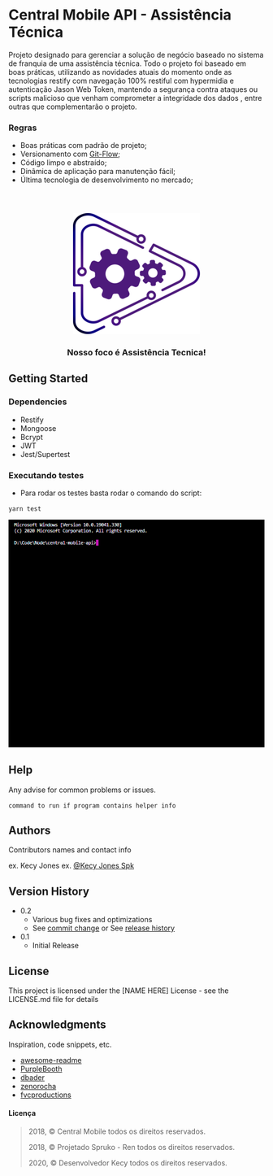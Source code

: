 # Central Mobile API - Assistência Técnica
Projeto designado para gerenciar a solução de negócio baseado no sistema de franquia de uma assistência técnica. 
Todo o projeto foi baseado em boas práticas, utilizando as novidades atuais do momento onde as tecnologias restify com navegação 100% restiful com hypermidia e autenticação Jason Web Token, mantendo a segurança contra ataques ou scripts malicioso que venham comprometer a integridade dos dados , entre outras que complementarão o projeto. 

### Regras
- Boas práticas com padrão de projeto;
- Versionamento com [Git-Flow](http://danielkummer.github.io/git-flow-cheatsheet/index.pt_BR.html "Git-flow");
- Código limpo e abstraído;
- Dinâmica de aplicação para manutenção fácil;
- Última tecnologia de desenvolvimento no mercado;
###

<p align="center">
  <br><br>
  <a>
  <img width="250" height="238" src="/doc/cm_small.png">
  </a>

  <h3 align="center">Nosso foco é Assistência Tecnica!</h3>
</p>

## Getting Started

### Dependencies

* Restify
* Mongoose
* Bcrypt
* JWT
* Jest/Supertest

### Executando testes

* Para rodar os testes basta rodar o comando do script:
```
yarn test
```
![](doc/yarn-test.gif)

## Help

Any advise for common problems or issues.
```
command to run if program contains helper info
```

## Authors

Contributors names and contact info

ex. Kecy Jones 
ex. [@Kecy Jones Spk](https://facebook.com/chikyuujin)

## Version History

* 0.2
    * Various bug fixes and optimizations
    * See [commit change]() or See [release history]()
* 0.1
    * Initial Release

## License

This project is licensed under the [NAME HERE] License - see the LICENSE.md file for details

## Acknowledgments

Inspiration, code snippets, etc.
* [awesome-readme](https://github.com/matiassingers/awesome-readme)
* [PurpleBooth](https://gist.github.com/PurpleBooth/109311bb0361f32d87a2)
* [dbader](https://github.com/dbader/readme-template)
* [zenorocha](https://gist.github.com/zenorocha/4526327)
* [fvcproductions](https://gist.github.com/fvcproductions/1bfc2d4aecb01a834b46)

#### Licença
 ><p>2018, &copy; Central Mobile todos os direitos reservados.</p>
 ><p>2018, &copy; Projetado Spruko - Ren todos os direitos reservados.</p>
 ><p>2020, &copy; Desenvolvedor Kecy todos os direitos reservados.</p>
